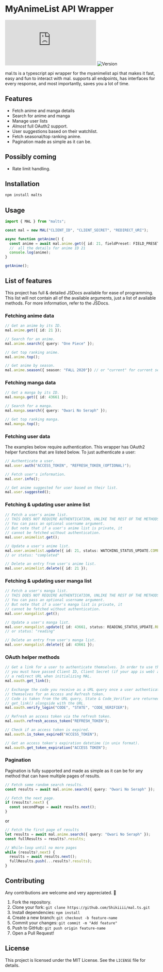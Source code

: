 # MyAnimeList API Wrapper

![License](https://img.shields.io/github/license/Shikiiii/mal.ts)
![Version](https://img.shields.io/npm/v/mal-api-ts)

mal.ts is a typescript api wrapper for the myanimelist api that makes it fast, easy and fun to interact with mal. supports all endpoints, has interfaces for every response, and most importantly, saves you a lot of time.

## Features
- Fetch anime and manga details
- Search for anime and manga
- Manage user lists
- *Almost* full OAuth2 support.
- User suggestions based on their watchlist.
- Fetch seasonal/top ranking anime.
- Pagination made as simple as it can be.

## Possibly coming
- Rate limit handling.

## Installation
```sh
npm install malts
```

## Usage
```ts
import { MAL } from "malts";

const mal = new MAL("CLIENT_ID", "CLIENT_SECRET", "REDIRECT_URI");

async function getAnime() {
  const anime = await mal.anime.get({ id: 21, fieldPreset: FIELD_PRESET.FULL }); // Gets
  //  all the details for anime ID 21
  console.log(anime);
}

getAnime();
```

## List of features
This project has full & detailed JSDocs available for ease of programming. This list will not contain all of the available arguments, just a list of available methods.
For more information, refer to the JSDocs.
### Fetching anime data
```ts
// Get an anime by its ID.
mal.anime.get({ id: 21 });

// Search for an anime.
mal.anime.search({ query: "One Piece" });

// Get top ranking anime.
mal.anime.top();

// Get anime by season.
mal.anime.season({ season: "FALL 2020"}) // or "current" for current season.
```
### Fetching manga data
```ts
// Get a manga by its ID.
mal.manga.get({ id: 43661 });

// Search for a manga.
mal.manga.search({ query: "Owari No Seraph" });

// Get top ranking manga.
mal.manga.top();
```
### Fetching user data
The examples below require authentication. This wrapper has OAuth2 helper functions that are listed below.
To just authenticate a user:
```ts
// Authenticate a user.
mal.user.auth("ACCESS_TOKEN", "REFRESH_TOKEN_(OPTIONAL)");

// Fetch user's information.
mal.user.info();

// Get anime suggested for user based on their list.
mal.user.suggested();
```
### Fetching & updating user anime list
```ts
// Fetch a user's anime list.
// THIS DOES NOT REQUIRE AUTHENTICATION, UNLIKE THE REST OF THE METHODS.
// You can pass an optional username argument.
// But note that if a user's anime list is private, it 
// cannot be fetched without authentication.
mal.user.animelist.get();

// Update a user's anime list.
mal.user.animelist.update({ id: 21, status: WATCHING_STATUS_UPDATE.COMPLETED }) 
// or status: "completed"

// Delete an entry from user's anime list.
mal.user.animelist.delete({ id: 21 });
```
### Fetching & updating user manga list
```ts
// Fetch a user's manga list.
// THIS DOES NOT REQUIRE AUTHENTICATION, UNLIKE THE REST OF THE METHODS. 
// You can pass an optional username argument.
// But note that if a user's manga list is private, it 
// cannot be fetched without authentication.
mal.user.mangalist.get();

// Update a user's manga list.
mal.user.mangalist.update({ id: 43661, status: READING_STATUS_UPDATE.READING, chapter: 54 }) 
// or status: "reading"

// Delete an entry from user's manga list.
mal.user.mangalist.delete({ id: 43661 });
```
### OAuth helper methods
```ts
// Get a link for a user to authenticate themselves. In order to use this,
// you must have passed Client ID, Client Secret (if your app is web) and
// a redirect URL when initializing MAL.
mal.oauth.get_link();

// Exchange the code you receive as a URL query once a user authenticates
// themselves for an Access and Refresh token.
// Code is taken from the URL query, State & Code_Verifier are returned from
// get_link() alongside with the URL.
mal.oauth.verify_login("CODE", "STATE", "CODE_VERIFIER");

// Refresh an access token via the refresh token.
mal.oauth.refresh_access_token("REFRESH_TOKEN");

// Check if an access token is expired.
mal.oauth.is_token_expired("ACCESS_TOKEN");

// Get an access token's expiration datetime (in unix format).
mal.oauth.get_token_expiration("ACCESS TOKEN");
```
### Pagination
Pagination is fully supported and made as simple as it can be for any method
that can have multiple pages of results.
```ts
// Fetch some random search results.
const results = await mal.anime.search({ query: "Owari No Seraph" });

// Fetch the next page.
if (results?.next) {
  const secondPage = await results.next();
}
```
or
```ts
// Fetch the first page of results
let results = await mal.anime.search({ query: "Owari No Seraph" });
const fullResults = results?.results;

// While-loop until no more pages
while (results?.next) {
  results = await results.next();
  fullResults.push(...results?.results);
}
```

## Contributing
Any contributions are welcome and very appreciated. 💝
1. Fork the repository.
2. Clone your fork: `git clone https://github.com/Shikiiii/mal.ts.git`
3. Install dependencies: `npm install`
4. Create a new branch: `git checkout -b feature-name`
5. Commit your changes: `git commit -m "Add feature"`
6. Push to GitHub: `git push origin feature-name`
7. Open a Pull Request!

## License
This project is licensed under the MIT License. See the `LICENSE` file for details.
